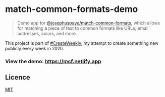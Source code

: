 # match-common-formats-demo

> Demo app for [@josephuspaye/match-common-formats](https://github.com/JosephusPaye/match-common-formats), which allows for matching a piece of text to common formats like URLs, email addresses, colors, and more.

This project is part of [#CreateWeekly](https://dev.to/josephuspaye/createweekly-create-something-new-publicly-every-week-in-2020-1nh9), my attempt to create something new publicly every week in 2020.

### View the demo: <https://mcf.netlify.app>

## Licence

[MIT](LICENCE)

